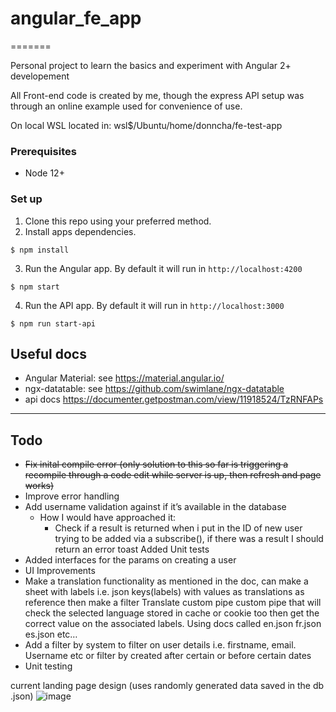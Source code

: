 # angular_fe_app
=======

Personal project to learn the basics and experiment with Angular 2+ developement

All Front-end code is created by me, though the express API setup was through an online example used for convenience of use.

On local WSL located in:
wsl$/Ubuntu/home/donncha/fe-test-app

### Prerequisites
- Node 12+

### Set up

1. Clone this repo using your preferred method.
2. Install apps dependencies.
```
$ npm install
```
3. Run the Angular app. By default it will run in `http://localhost:4200`
```
$ npm start
```
4. Run the API app. By default it will run in `http://localhost:3000`
```
$ npm run start-api
```

## Useful docs

- Angular Material: see https://material.angular.io/
- ngx-datatable: see https://github.com/swimlane/ngx-datatable
- api docs https://documenter.getpostman.com/view/11918524/TzRNFAPs

---

## Todo

* ~~Fix inital compile error (only solution to this so far is triggering a recompile through a code edit while server is up, then refresh and page works)~~
* Improve error handling
* Add username validation against if it’s available in the database
    * How I would have approached it:
        * Check if a result is returned when i put in the ID of new user trying to be added via a subscribe(), if there was a result I should return an error toast
          Added Unit tests
* Added interfaces for the params on creating a user
* UI Improvements
* Make a translation functionality as mentioned in the doc, can make a sheet with labels i.e. json keys(labels) with values as translations as reference then make a filter Translate custom pipe custom pipe  that will check the selected language stored in cache or cookie too then get the correct value on the associated labels. Using docs called en.json fr.json es.json etc…
* Add a filter by system to filter on user details i.e. firstname, email. Username etc or filter by created after certain or before certain dates 
* Unit testing

current landing page design (uses randomly generated data saved in the db .json)
![image](https://user-images.githubusercontent.com/8567795/172498601-352f0efd-a6ee-4a8a-bd40-a35d7420450a.png)

